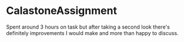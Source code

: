 # CalastoneAssignment
Spent around 3 hours on task but after taking a second look there's definitely improvements I would make and more than happy to discuss.
